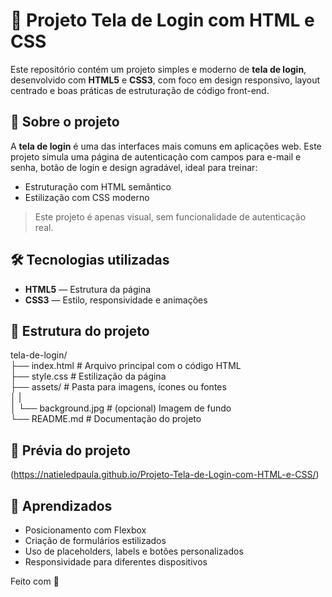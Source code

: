 # 🔐 Projeto Tela de Login com HTML e CSS

Este repositório contém um projeto simples e moderno de **tela de login**, desenvolvido com **HTML5** e **CSS3**, com foco em design responsivo, layout centrado e boas práticas de estruturação de código front-end.

## 🚀 Sobre o projeto

A **tela de login** é uma das interfaces mais comuns em aplicações web. Este projeto simula uma página de autenticação com campos para e-mail e senha, botão de login e design agradável, ideal para treinar:

- Estruturação com HTML semântico
- Estilização com CSS moderno

> Este projeto é apenas visual, sem funcionalidade de autenticação real.

## 🛠️ Tecnologias utilizadas

- **HTML5** — Estrutura da página  
- **CSS3** — Estilo, responsividade e animações

## 📂 Estrutura do projeto
tela-de-login/ <br>
├── index.html         # Arquivo principal com o código HTML <br>
├── style.css          # Estilização da página <br>
├── assets/            # Pasta para imagens, ícones ou fontes <br>
│   | <br>
│   └── background.jpg # (opcional) Imagem de fundo <br>
└── README.md          # Documentação do projeto

## 📸 Prévia do projeto

(https://natieledpaula.github.io/Projeto-Tela-de-Login-com-HTML-e-CSS/)

## 🧠 Aprendizados

- Posicionamento com Flexbox  
- Criação de formulários estilizados  
- Uso de placeholders, labels e botões personalizados  
- Responsividade para diferentes dispositivos

Feito com 💙 
